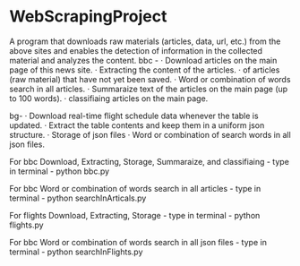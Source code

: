 # WebScrapingProject
A program that downloads raw materials (articles, data, url, etc.) from the above sites and enables the detection of information in the collected material and analyzes the content.
bbc -
· Download articles on the main page of this news site.
· Extracting the content of the articles.
·   of articles (raw material) that have not yet been saved.
· Word  or combination of words search in all articles.
· Summaraize text of the articles on the main page (up to 100 words).
· classifiaing articles on the main page.

bg- 
· Download real-time flight schedule data whenever the table is updated.
· Extract the table contents and keep them in a uniform json structure.
· Storage of json files
· Word  or combination of search words in all json files.


For bbc  Download, Extracting, Storage, Summaraize, and classifiaing - type in terminal - python bbc.py 

For bbc  Word  or combination of words search in all articles - type in terminal - python searchInArticals.py 

For flights  Download, Extracting, Storage - type in terminal - python flights.py 

For bbc  Word  or combination of words search in all json files - type in terminal - python searchInFlights.py 
